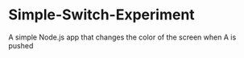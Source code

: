 # Simple-Switch-Experiment
A simple Node.js app that changes the color of the screen when A is pushed
